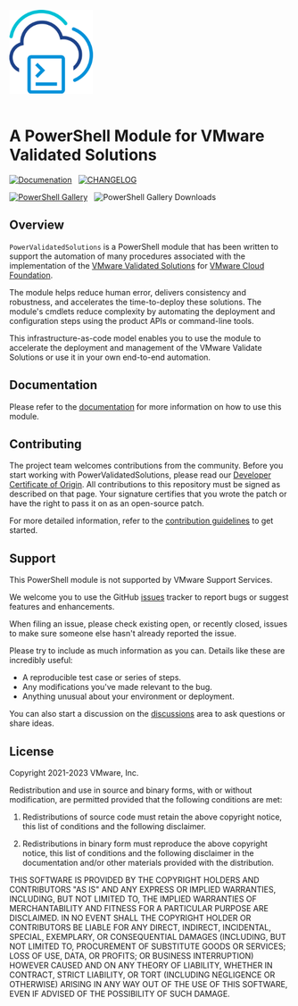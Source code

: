 <!-- markdownlint-disable first-line-h1 no-inline-html -->
<img src=".github/icon-400px.svg" alt="A PowerShell Module for VMware Validated Solutions" width="150"></br></br>

# A PowerShell Module for VMware Validated Solutions

[<img src="https://img.shields.io/badge/Documentation-Read-blue?style=for-the-badge&logo=readthedocs&logoColor=white" alt="Documenation">][docs-module]&nbsp;&nbsp;
[<img src="https://img.shields.io/badge/Changelog-Read-blue?style=for-the-badge&logo=github&logoColor=white" alt="CHANGELOG" >][changelog]

[<img src="https://img.shields.io/powershellgallery/v/PowerValidatedSolutions?style=for-the-badge&logo=powershell&logoColor=white" alt="PowerShell Gallery">][psgallery-module]&nbsp;&nbsp;
<img src="https://img.shields.io/powershellgallery/dt/PowerValidatedSolutions?style=for-the-badge&logo=powershell&logoColor=white" alt="PowerShell Gallery Downloads">

## Overview

`PowerValidatedSolutions` is a PowerShell module that has been written to support the automation of many procedures associated with the implementation of the [VMware Validated Solutions][vvs] for [VMware Cloud Foundation][docs-vmware-cloud-foundation].

The module helps reduce human error, delivers consistency and robustness, and accelerates the time-to-deploy these solutions. The module's cmdlets reduce complexity by automating the deployment and configuration steps using the product APIs or command-line tools.

This infrastructure-as-code model enables you to use the module to accelerate the deployment and management of the VMware Validate Solutions or use it in your own end-to-end automation.

## Documentation

Please refer to the [documentation][docs-module] for more information on how to use this module.

## Contributing

The project team welcomes contributions from the community. Before you start working with PowerValidatedSolutions, please
read our [Developer Certificate of Origin][vmware-cla-dco]. All contributions to this repository must be
signed as described on that page. Your signature certifies that you wrote the patch or have the right to pass it on
as an open-source patch.

For more detailed information, refer to the [contribution guidelines][contributing] to get started.

## Support

This PowerShell module is not supported by VMware Support Services.

We welcome you to use the GitHub [issues][gh-issues] tracker to report bugs or suggest features and enhancements.

When filing an issue, please check existing open, or recently closed, issues to make sure someone else hasn't already
reported the issue.

Please try to include as much information as you can. Details like these are incredibly useful:

- A reproducible test case or series of steps.
- Any modifications you've made relevant to the bug.
- Anything unusual about your environment or deployment.

You can also start a discussion on the [discussions][gh-discussions] area to ask questions or share ideas.

## License

Copyright 2021-2023 VMware, Inc.

Redistribution and use in source and binary forms, with or without modification, are permitted provided that the following conditions are met:

1. Redistributions of source code must retain the above copyright notice, this list of conditions and the following disclaimer.

2. Redistributions in binary form must reproduce the above copyright notice, this list of conditions and the following disclaimer in the documentation and/or other materials provided with the distribution.

THIS SOFTWARE IS PROVIDED BY THE COPYRIGHT HOLDERS AND CONTRIBUTORS "AS IS" AND ANY EXPRESS OR IMPLIED WARRANTIES, INCLUDING, BUT NOT LIMITED TO, THE IMPLIED WARRANTIES OF MERCHANTABILITY AND FITNESS FOR A PARTICULAR PURPOSE ARE DISCLAIMED. IN NO EVENT SHALL THE COPYRIGHT HOLDER OR CONTRIBUTORS BE LIABLE FOR ANY DIRECT, INDIRECT, INCIDENTAL, SPECIAL, EXEMPLARY, OR CONSEQUENTIAL DAMAGES (INCLUDING, BUT NOT LIMITED TO, PROCUREMENT OF SUBSTITUTE GOODS OR SERVICES; LOSS OF USE, DATA, OR PROFITS; OR BUSINESS INTERRUPTION) HOWEVER CAUSED AND ON ANY THEORY OF LIABILITY, WHETHER IN CONTRACT, STRICT LIABILITY, OR TORT (INCLUDING NEGLIGENCE OR OTHERWISE) ARISING IN ANY WAY OUT OF THE USE OF THIS SOFTWARE, EVEN IF ADVISED OF THE POSSIBILITY OF SUCH DAMAGE.

[//]: Links

[changelog]: CHANGELOG.md
[contributing]: CONTRIBUTING.md
[docs-vmware-cloud-foundation]: https://docs.vmware.com/en/VMware-Cloud-Foundation
[docs-module]: https://vmware.github.io/power-validated-solutions-for-cloud-foundation
[gh-discussions]: https://github.com/vmware/power-validated-solutions-for-cloud-foundation/discussions
[gh-issues]: https://github.com/vmware/power-validated-solutions-for-cloud-foundation/issues
[psgallery-module]: https://www.powershellgallery.com/packages/PowerValidatedSolutions
[vmware-cla-dco]: https://cla.vmware.com/dco
[vvs]: https://vmware.com/go/vvs
